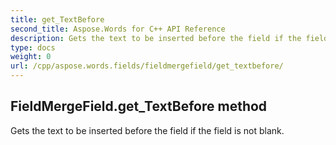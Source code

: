 ```yaml
---
title: get_TextBefore
second_title: Aspose.Words for C++ API Reference
description: Gets the text to be inserted before the field if the field is not blank. 
type: docs
weight: 0
url: /cpp/aspose.words.fields/fieldmergefield/get_textbefore/
---
```

## FieldMergeField.get_TextBefore method


Gets the text to be inserted before the field if the field is not blank. 

